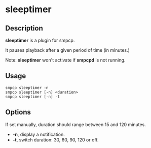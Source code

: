 # sleeptimer

## Description

**sleeptimer** is a plugin for smpcp.

It pauses playback after a given period of time (in minutes.)

Note: **sleeptimer** won't activate if **smpcpd** is not running.

## Usage

`smpcp sleeptimer -n`  
`smpcp sleeptimer [-n] <duration>`  
`smpcp sleeptimer [-n] -t`  

## Options

If set manually, duration should range between 15 and 120 minutes.

*  **-n**, display a notification.
*  **-t**, switch duration: 30, 60, 90, 120 or off.
